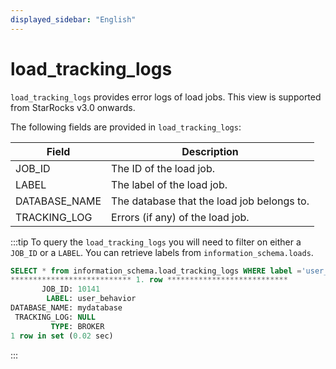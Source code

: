 ```yaml
---
displayed_sidebar: "English"
---
```


# load_tracking_logs

`load_tracking_logs` provides error logs of load jobs. This view is supported from StarRocks v3.0 onwards.

The following fields are provided in `load_tracking_logs`:

| **Field**     | **Description**                            |
| ------------- | ------------------------------------------ |
| JOB_ID        | The ID of the load job.                    |
| LABEL         | The label of the load job.                 |
| DATABASE_NAME | The database that the load job belongs to. |
| TRACKING_LOG  | Errors (if any) of the load job.           |

:::tip
To query the `load_tracking_logs` you will need to filter on either a `JOB_ID` or a `LABEL`. You can retrieve labels from `information_schema.loads`.

```sql
SELECT * from information_schema.load_tracking_logs WHERE label ='user_behavior'\G
*************************** 1. row ***************************
       JOB_ID: 10141
        LABEL: user_behavior
DATABASE_NAME: mydatabase
 TRACKING_LOG: NULL
         TYPE: BROKER
1 row in set (0.02 sec)
```
:::
